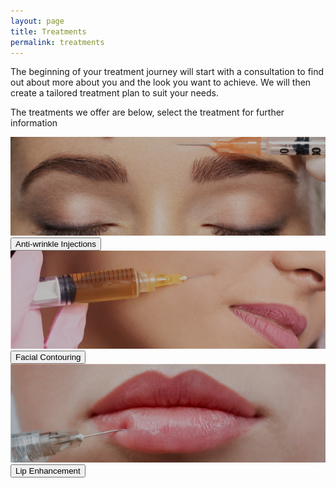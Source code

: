 ```yaml
---
layout: page
title: Treatments
permalink: treatments
---
```


The beginning of your treatment journey will start with a consultation to find out about more about you and the look you want to achieve. We will then create a tailored treatment plan to suit your needs.

The treatments we offer are below, select the treatment for further information

<div class="container">
  <img src="/assets/images/anti-wrinkle.jpg" alt="test">
  <a href="/anti-wrinkle"><button class="btn">Anti-wrinkle Injections</button></a>
</div>

<div class="container">
  <img src="/assets/images/dermal.jpg" alt="test">
  <a href="/dermal-filler"> <button class="btn">Facial Contouring</button></a>
</div>

<div class="container">
  <img src="/assets/images/lip.jpg" alt="test">
  <a href="/lip-augumentation"> <button class="btn">Lip Enhancement</button></a>
</div>